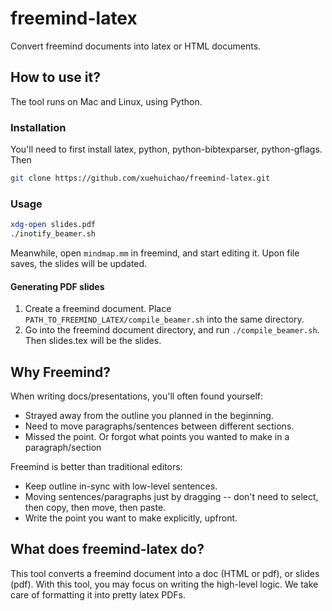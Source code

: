 # freemind-latex
Convert freemind documents into latex or HTML documents.


## How to use it?

The tool runs on Mac and Linux, using Python.
### Installation
You'll need to first install latex, python, python-bibtexparser, python-gflags. Then
```sh
git clone https://github.com/xuehuichao/freemind-latex.git
```

### Usage
```sh
xdg-open slides.pdf
./inotify_beamer.sh
```
Meanwhile, open `mindmap.mm` in freemind, and start editing it. Upon file saves, the slides will be updated.

#### Generating PDF slides
1. Create a freemind document. Place `PATH_TO_FREEMIND_LATEX/compile_beamer.sh` into the same directory.
2. Go into the freemind document directory, and run `./compile_beamer.sh`. Then slides.tex will be the slides.


## Why Freemind?

When writing docs/presentations, you'll often found yourself:

* Strayed away from the outline you planned in the beginning.
* Need to move paragraphs/sentences between different sections.
* Missed the point. Or forgot what points you wanted to make in a paragraph/section

Freemind is better than traditional editors:

* Keep outline in-sync with low-level sentences.
* Moving sentences/paragraphs just by dragging -- don't need to select, then copy, then move, then paste.
* Write the point you want to make explicitly, upfront.

## What does freemind-latex do?

This tool converts a freemind document into a doc (HTML or pdf), or slides (pdf). With this tool, you may focus on writing the high-level logic. We take care of formatting it into pretty latex PDFs.

